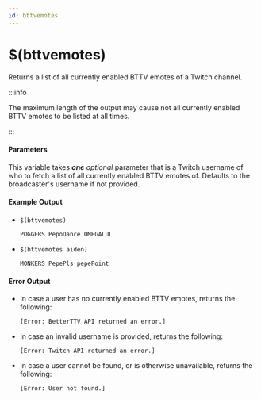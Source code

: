 ```yaml
---
id: bttvemotes
---
```


# $(bttvemotes)

Returns a list of all currently enabled BTTV emotes of a Twitch channel.

:::info

The maximum length of the output may cause not all currently enabled BTTV emotes to be listed at all times.

:::

#### Parameters

This variable takes ***one*** *optional* parameter that is a Twitch username of who to fetch a list of all currently enabled BTTV emotes of. Defaults to the broadcaster's username if not provided.

#### Example Output

* `$(bttvemotes)`

    ```
    POGGERS PepoDance OMEGALUL
    ```

* `$(bttvemotes aiden)`

    ```
    MONKERS PepePls pepePoint
    ```

#### Error Output

* In case a user has no currently enabled BTTV emotes, returns the following:

    ```
    [Error: BetterTTV API returned an error.]
    ```

* In case an invalid username is provided, returns the following:

    ```
    [Error: Twitch API returned an error.]
    ```

* In case a user cannot be found, or is otherwise unavailable, returns the following:

    ```
    [Error: User not found.]
    ```
